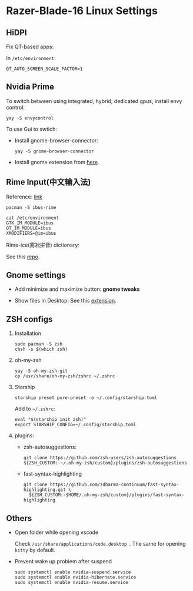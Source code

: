 # Razer-Blade-16 Linux Settings

## HiDPI

Fix QT-based apps:

In `/etc/environment`:

```
QT_AUTO_SCREEN_SCALE_FACTOR=1
```

## Nvidia Prime

To switch between using integrated, hybrid, dedicated gpus, install envy control:

```shel
yay -S envycontrol
```

To use Gui to swtich:

- Install gnome-browser-connector:

    ```
    yay -S gnome-browser-connector
    ```

- Install gnome extension from [here](https://extensions.gnome.org/extension/5009/gpu-profile-selector/).

## Rime Input(中文输入法)

Reference: [link](https://www.cnblogs.com/keatonlao/p/12983158.html)

```
pacman -S ibus-rime
```

```
cat /etc/environment
GTK_IM_MODULE=ibus
QT_IM_MODULE=ibus
XMODIFIERS=@im=ibus
```

Rime-ice(雾凇拼音) dictionary:

See this [repo](https://github.com/iDvel/rime-ice).

## Gnome settings

- Add minimize and maximize button: **gnome tweaks**

- Show files in Desktop: See this [extension](https://extensions.gnome.org/extension/2087/desktop-icons-ng-ding/).

## ZSH configs

1. Installation
    ```
    sudo pacman -S zsh
    chsh -s $(which zsh)
    ```

2. oh-my-zsh
    ```
    yay -S oh-my-zsh-git
    cp /usr/share/oh-my-zsh/zshrc ~/.zshrc
    ```

3. Starship
   ```shell
   starship preset pure-preset -o ~/.config/starship.toml
   ```

   Add to `~/.zshrc`:

   ```
   eval "$(starship init zsh)"
   export STARSHIP_CONFIG=~/.config/starship.toml
   ```

4. plugins:

   - zsh-autosuggestions:
     ```
     git clone https://github.com/zsh-users/zsh-autosuggestions ${ZSH_CUSTOM:-~/.oh-my-zsh/custom}/plugins/zsh-autosuggestions
     ```

   - fast-syntax-highlighting
     ```
     git clone https://github.com/zdharma-continuum/fast-syntax-highlighting.git \
       ${ZSH_CUSTOM:-$HOME/.oh-my-zsh/custom}/plugins/fast-syntax-highlighting
     ```


## Others

- Open folder while opening vscode

    Check `/usr/share/applications/code.desktop `. The same for opening `kitty` by default.

- Prevent wake up problem after suspend

    ```shell
    sudo systemctl enable nvidia-suspend.service
    sudo systemctl enable nvidia-hibernate.service
    sudo systemctl enable nvidia-resume.service
    ```

